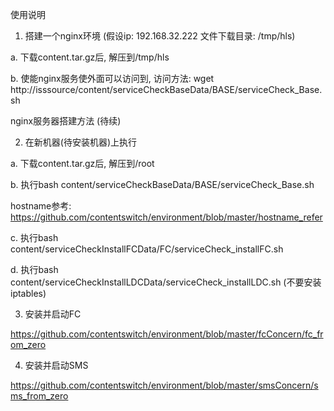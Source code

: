 使用说明

1. 搭建一个nginx环境 (假设ip: 192.168.32.222 文件下载目录: /tmp/hls)

a. 下载content.tar.gz后, 解压到/tmp/hls 

b. 使能nginx服务使外面可以访问到, 访问方法:  wget http://isssource/content/serviceCheckBaseData/BASE/serviceCheck_Base.sh

nginx服务器搭建方法 (待续)


2. 在新机器(待安装机器)上执行

a. 下载content.tar.gz后, 解压到/root

b. 执行bash content/serviceCheckBaseData/BASE/serviceCheck_Base.sh 

hostname参考:
https://github.com/contentswitch/environment/blob/master/hostname_refer

c. 执行bash content/serviceCheckInstallFCData/FC/serviceCheck_installFC.sh

d. 执行bash content/serviceCheckInstallLDCData/serviceCheck_installLDC.sh (不要安装iptables)


3. 安装并启动FC

https://github.com/contentswitch/environment/blob/master/fcConcern/fc_from_zero

4. 安装并启动SMS

https://github.com/contentswitch/environment/blob/master/smsConcern/sms_from_zero

